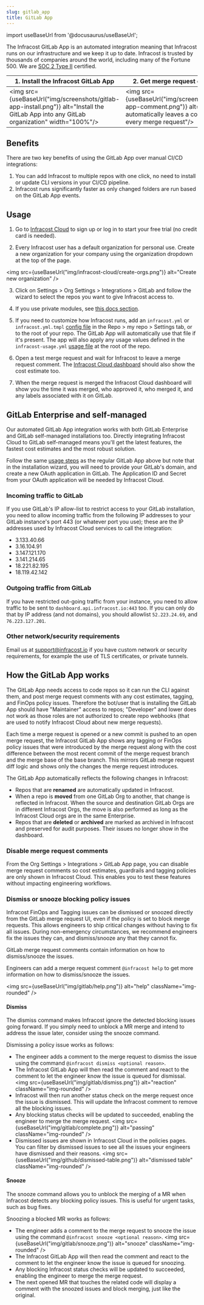 ```yaml
---
slug: gitlab_app
title: GitLab App
---
```


import useBaseUrl from '@docusaurus/useBaseUrl';

The Infracost GitLab App is an automated integration meaning that Infracost runs on our infrastructure and we keep it up to date. Infracost is trusted by thousands of companies around the world, including many of the Fortune 500. We are <a href="https://www.infracost.io/security/" target="_self" rel="">SOC 2 Type II</a> certified.

| 1. Install the Infracost GitLab App | 2. Get merge request comments |
|--------------|-----------|
<img src={useBaseUrl("img/screenshots/gitlab-app-install.png")} alt="Install the GitLab App into any GitLab organization" width="100%"/> | <img src={useBaseUrl("img/screenshots/gitlab-app-comment.png")} alt="Infracost automatically leaves a comment on every merge request"/>

## Benefits

There are two key benefits of using the GitLab App over manual CI/CD integrations:
1. You can add Infracost to multiple repos with one click, no need to install or update CLI versions in your CI/CD pipeline.
2. Infracost runs significantly faster as only changed folders are run based on the GitLab App events.

## Usage

1. Go to [Infracost Cloud](https://dashboard.infracost.io) to sign up or log in to start your free trial (no credit card is needed).

2. Every Infracost user has a default organization for personal use. Create a new organization for your company using the organization dropdown at the top of the page.

  <img src={useBaseUrl("img/infracost-cloud/create-orgs.png")} alt="Create new organization" />

3. Click on Settings > Org Settings > Integrations > GitLab and follow the wizard to select the repos you want to give Infracost access to.

4. If you use private modules, see [this docs section](/docs/features/terraform_modules/#source-control-integrations).

5. If you need to customize how Infracost runs, add an `infracost.yml` or `infracost.yml.tmpl` [config file](/docs/features/config_file/) in the Repo > my repo > Settings tab, or to the root of your repo. The GitLab App will automatically use that file if it's present. The app will also apply any usage values defined in the `infracost-usage.yml` [usage file](/docs/features/usage_based_resources/) at the root of the repo.

6. Open a test merge request and wait for Infracost to leave a merge request comment. The [Infracost Cloud dashboard](https://dashboard.infracost.io) should also show the cost estimate too.

7. When the merge request is merged the Infracost Cloud dashboard will show you the time it was merged, who approved it, who merged it, and any labels associated with it on GitLab.

## GitLab Enterprise and self-managed

Our automated GitLab App integration works with both GitLab Enterprise and GitLab self-managed installations too. Directly integrating Infracost Cloud to GitLab self-managed means you'll get the latest features, the fastest cost estimates and the most robust solution.

Follow the same [usage steps](#usage) as the regular GitLab App above but note that in the installation wizard, you will need to provide your GitLab's domain, and create a new OAuth application in GitLab. The Application ID and Secret from your OAuth application will be needed by Infracost Cloud.

### Incoming traffic to GitLab

If you use GitLab's IP allow-list to restrict access to your GitLab installation, you need to allow incoming traffic from the following IP addresses to your GitLab instance's port 443 (or whatever port you use); these are the IP addresses used by Infracost Cloud services to call the integration:
- 3.133.40.66
- 3.16.104.91
- 3.147.121.170
- 3.141.214.65
- 18.221.82.195
- 18.119.42.142

### Outgoing traffic from GitLab

If you have restricted out-going traffic from your instance, you need to allow traffic to be sent to `dashboard.api.infracost.io:443` too. If you can only do that by IP address (and not domains), you should allowlist `52.223.24.69`, and `76.223.127.201`.

### Other network/security requirements

Email us at [support@infracost.io](mailto:support@infracost.io) if you have custom network or security requirements, for example the use of TLS certificates, or private tunnels.

## How the GitLab App works

The GitLab App needs access to code repos so it can run the CLI against them, and post merge request comments with any cost estimates, tagging, and FinOps policy issues. Therefore the bot/user that is installing the GitLab App should have "Maintainer" access to repos; "Developer" and lower does not work as those roles are not authorized to create repo webhooks (that are used to notify Infracost Cloud about new merge requests).

Each time a merge request is opened or a new commit is pushed to an open merge request, the Infracost GitLab App shows any tagging or FinOps policy issues that were introduced by the merge request along with the cost difference between the most recent commit of the merge request branch and the merge base of the base branch. This mirrors GitLab merge request diff logic and shows only the changes the merge request introduces.

The GitLab App automatically reflects the following changes in Infracost:
- Repos that are **renamed** are automatically updated in Infracost.
- When a repo is **moved** from one GitLab Org to another, that change is reflected in Infracost. When the source and destination GitLab Orgs are in different Infracost Orgs, the move is also performed as long as the Infracost Cloud orgs are in the same Enterprise.
- Repos that are **deleted** or **archived** are marked as archived in Infracost and preserved for audit purposes. Their issues no longer show in the dashboard.

### Disable merge request comments

From the Org Settings > Integrations > GitLab App page, you can disable merge request comments so cost estimates, guardrails and tagging policies are only shown in Infracost Cloud. This enables you to test these features without impacting engineering workflows.

### Dismiss or snooze blocking policy issues

Infracost FinOps and Tagging issues can be dismissed or snoozed directly from the GitLab merge request UI, even if the policy is set to block merge requests. This allows engineers to ship critical changes without having to fix all issues. During non-emergency circumstances, we recommend engineers fix the issues they can, and dismiss/snooze any that they cannot fix.

GitLab merge request comments contain information on how to dismiss/snooze the issues.

Engineers can add a merge request comment `@infracost help` to get more information on how to dismiss/snooze the issues.

<img src={useBaseUrl("img/gitlab/help.png")} alt="help" className="img-rounded" />

#### Dismiss

The dismiss command makes Infracost ignore the detected blocking issues going forward. If you simply need to unblock a MR merge and intend to address the issue later, consider using the snooze command.

Dismissing a policy issue works as follows:
- The engineer adds a comment to the merge request to dismiss the issue using the command `@infracost dismiss <optional reason>`.
- The Infracost GitLab App will then read the comment and react to the comment to let the engineer know the issue is queued for dismissal.
  <img src={useBaseUrl("img/gitlab/dismiss.png")} alt="reaction" className="img-rounded" />
- Infracost will then run another status check on the merge request once the issue is dismissed. This will update the Infracost comment to remove all the blocking issues.
- Any blocking status checks will be updated to succeeded, enabling the engineer to merge the merge request.
  <img src={useBaseUrl("img/gitlab/complete.png")} alt="passing" className="img-rounded" />
- Dismissed issues are shown in Infracost Cloud in the policies pages. You can filter by dismissed issues to see all the issues your engineers have dismissed and their reasons.
  <img src={useBaseUrl("img/github/dismissed-table.png")} alt="dismissed table" className="img-rounded" />  

#### Snooze

The snooze command allows you to unblock the merging of a MR when Infracost detects any blocking policy issues. This is useful for urgent tasks, such as bug fixes.

Snoozing a blocked MR works as follows:
- The engineer adds a comment to the merge request to snooze the issue using the command `@infracost snooze <optional reason>`.
  <img src={useBaseUrl("img/gitlab/snooze.png")} alt="snooze" className="img-rounded" />
- The Infracost GitLab App will then read the comment and react to the comment to let the engineer know the issue is queued for snoozing.
- Any blocking Infracost status checks will be updated to succeeded, enabling the engineer to merge the merge request.
- The next opened MR that touches the related code will display a comment with the snoozed issues and block merging, just like the original.
